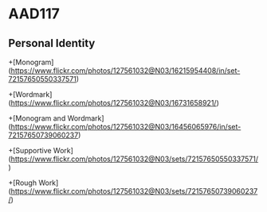 # AAD117

Personal Identity
--------------------
+[Monogram] (https://www.flickr.com/photos/127561032@N03/16215954408/in/set-72157650550337571)

+[Wordmark] (https://www.flickr.com/photos/127561032@N03/16731658921/)

+[Monogram and Wordmark] (https://www.flickr.com/photos/127561032@N03/16456065976/in/set-72157650739060237)

+[Supportive Work] (https://www.flickr.com/photos/127561032@N03/sets/72157650550337571/)

+[Rough Work] (https://www.flickr.com/photos/127561032@N03/sets/72157650739060237/)


